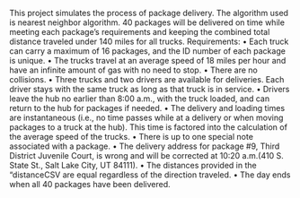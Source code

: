 This project simulates the process of package delivery. 
The algorithm used is nearest neighbor algorithm.
40 packages will be delivered on time while meeting each package’s requirements and keeping the combined total distance traveled under 140 miles for all trucks.
Requirements:
•  Each truck can carry a maximum of 16 packages, and the ID number of each package is unique.
•  The trucks travel at an average speed of 18 miles per hour and have an infinite amount of gas with no need to stop.
•  There are no collisions.
•  Three trucks and two drivers are available for deliveries. Each driver stays with the same truck as long as that truck is in service.
•  Drivers leave the hub no earlier than 8:00 a.m., with the truck loaded, and can return to the hub for packages if needed.
•  The delivery and loading times are instantaneous (i.e., no time passes while at a delivery or when moving packages to a truck at the hub). This time is factored into the calculation of the average speed of the trucks.
•  There is up to one special note associated with a package.
•  The delivery address for package #9, Third District Juvenile Court, is wrong and will be corrected at 10:20 a.m.(410 S. State St., Salt Lake City, UT 84111).
•  The distances provided in the “distanceCSV are equal regardless of the direction traveled.
•  The day ends when all 40 packages have been delivered.
